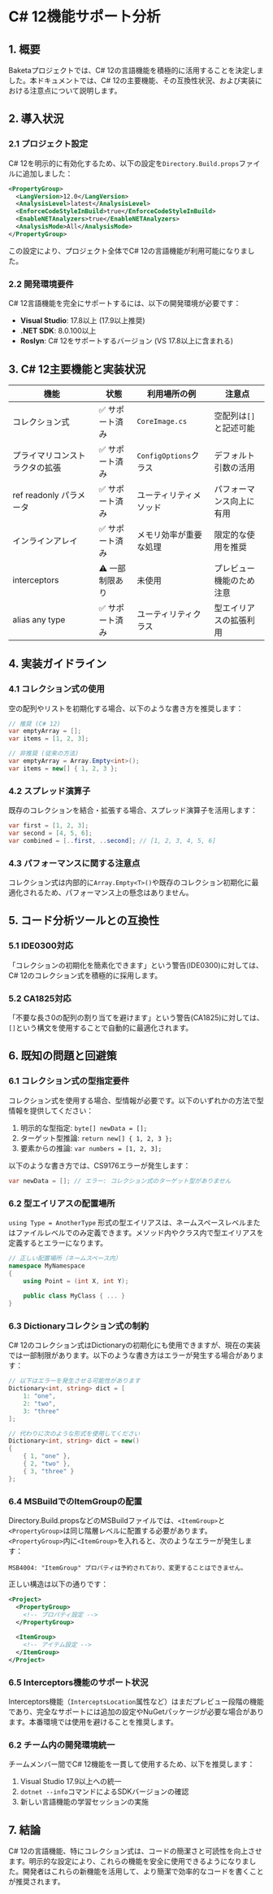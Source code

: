 # C# 12機能サポート分析

## 1. 概要

Baketaプロジェクトでは、C# 12の言語機能を積極的に活用することを決定しました。本ドキュメントでは、C# 12の主要機能、その互換性状況、および実装における注意点について説明します。

## 2. 導入状況

### 2.1 プロジェクト設定

C# 12を明示的に有効化するため、以下の設定を`Directory.Build.props`ファイルに追加しました：

```xml
<PropertyGroup>
  <LangVersion>12.0</LangVersion>
  <AnalysisLevel>latest</AnalysisLevel>
  <EnforceCodeStyleInBuild>true</EnforceCodeStyleInBuild>
  <EnableNETAnalyzers>true</EnableNETAnalyzers>
  <AnalysisMode>All</AnalysisMode>
</PropertyGroup>
```

この設定により、プロジェクト全体でC# 12の言語機能が利用可能になりました。

### 2.2 開発環境要件

C# 12言語機能を完全にサポートするには、以下の開発環境が必要です：

- **Visual Studio**: 17.8以上 (17.9以上推奨)
- **.NET SDK**: 8.0.100以上
- **Roslyn**: C# 12をサポートするバージョン (VS 17.8以上に含まれる)

## 3. C# 12主要機能と実装状況

| 機能 | 状態 | 利用場所の例 | 注意点 |
|------|------|------------|-------|
| コレクション式 | ✅ サポート済み | `CoreImage.cs` | 空配列は`[]`と記述可能 |
| プライマリコンストラクタの拡張 | ✅ サポート済み | `ConfigOptions`クラス | デフォルト引数の活用 |
| ref readonly パラメータ | ✅ サポート済み | ユーティリティメソッド | パフォーマンス向上に有用 |
| インラインアレイ | ✅ サポート済み | メモリ効率が重要な処理 | 限定的な使用を推奨 |
| interceptors | ⚠️ 一部制限あり | 未使用 | プレビュー機能のため注意 |
| alias any type | ✅ サポート済み | ユーティリティクラス | 型エイリアスの拡張利用 |

## 4. 実装ガイドライン

### 4.1 コレクション式の使用

空の配列やリストを初期化する場合、以下のような書き方を推奨します：

```csharp
// 推奨 (C# 12)
var emptyArray = [];
var items = [1, 2, 3];

// 非推奨 (従来の方法)
var emptyArray = Array.Empty<int>();
var items = new[] { 1, 2, 3 };
```

### 4.2 スプレッド演算子

既存のコレクションを結合・拡張する場合、スプレッド演算子を活用します：

```csharp
var first = [1, 2, 3];
var second = [4, 5, 6];
var combined = [..first, ..second]; // [1, 2, 3, 4, 5, 6]
```

### 4.3 パフォーマンスに関する注意点

コレクション式は内部的に`Array.Empty<T>()`や既存のコレクション初期化に最適化されるため、パフォーマンス上の懸念はありません。

## 5. コード分析ツールとの互換性

### 5.1 IDE0300対応

「コレクションの初期化を簡素化できます」という警告(IDE0300)に対しては、C# 12のコレクション式を積極的に採用します。

### 5.2 CA1825対応

「不要な長さ0の配列の割り当てを避けます」という警告(CA1825)に対しては、`[]`という構文を使用することで自動的に最適化されます。

## 6. 既知の問題と回避策

### 6.1 コレクション式の型指定要件

コレクション式を使用する場合、型情報が必要です。以下のいずれかの方法で型情報を提供してください：

1. 明示的な型指定: `byte[] newData = [];`
2. ターゲット型推論: `return new[] { 1, 2, 3 };`
3. 要素からの推論: `var numbers = [1, 2, 3];`

以下のような書き方では、CS9176エラーが発生します：
```csharp
var newData = []; // エラー: コレクション式のターゲット型がありません
```

### 6.2 型エイリアスの配置場所

`using Type = AnotherType` 形式の型エイリアスは、ネームスペースレベルまたはファイルレベルでのみ定義できます。メソッド内やクラス内で型エイリアスを定義するとエラーになります。

```csharp
// 正しい配置場所（ネームスペース内）
namespace MyNamespace
{
    using Point = (int X, int Y);
    
    public class MyClass { ... }
}
```

### 6.3 Dictionaryコレクション式の制約

C# 12のコレクション式はDictionaryの初期化にも使用できますが、現在の実装では一部制限があります。以下のような書き方はエラーが発生する場合があります：

```csharp
// 以下はエラーを発生させる可能性があります
Dictionary<int, string> dict = [
    1: "one",
    2: "two",
    3: "three"
];

// 代わりに次のような形式を使用してください
Dictionary<int, string> dict = new()
{
    { 1, "one" },
    { 2, "two" },
    { 3, "three" }
};
```

### 6.4 MSBuildでのItemGroupの配置

Directory.Build.propsなどのMSBuildファイルでは、`<ItemGroup>`と`<PropertyGroup>`は同じ階層レベルに配置する必要があります。`<PropertyGroup>`内に`<ItemGroup>`を入れると、次のようなエラーが発生します：

```
MSB4004: "ItemGroup" プロパティは予約されており、変更することはできません。
```

正しい構造は以下の通りです：

```xml
<Project>
  <PropertyGroup>
    <!-- プロパティ設定 -->
  </PropertyGroup>
  
  <ItemGroup>
    <!-- アイテム設定 -->
  </ItemGroup>
</Project>
```

### 6.5 Interceptors機能のサポート状況

Interceptors機能（`InterceptsLocation`属性など）はまだプレビュー段階の機能であり、完全なサポートには追加の設定やNuGetパッケージが必要な場合があります。本番環境では使用を避けることを推奨します。

### 6.2 チーム内の開発環境統一

チームメンバー間でC# 12機能を一貫して使用するため、以下を推奨します：

1. Visual Studio 17.9以上への統一
2. `dotnet --info`コマンドによるSDKバージョンの確認
3. 新しい言語機能の学習セッションの実施

## 7. 結論

C# 12の言語機能、特にコレクション式は、コードの簡潔さと可読性を向上させます。明示的な設定により、これらの機能を安全に使用できるようになりました。開発者はこれらの新機能を活用して、より簡潔で効率的なコードを書くことが推奨されます。
